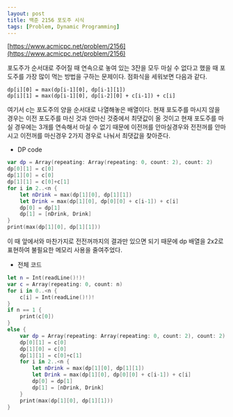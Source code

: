 ```yaml
---
layout: post
title: 백준 2156 포도주 시식
tags: [Problem, Dynamic Programming]
---
```


[https://www.acmicpc.net/problem/2156](https://www.acmicpc.net/problem/2156)

포도주가 순서대로 주어질 때 연속으로 놓여 있는 3잔을 모두 마실 수 없다고 했을 때 포도주를 가장 많이 먹는 방법을 구하는 문제이다. 점화식을 세워보면 다음과 같다.
```
dp[i][0] = max(dp[i-1][0], dp[i-1][1])  
dp[i][1] = max(dp[i-1][0], dp[i-2][0] + c[i-1]) + c[i]  
```
여기서 c는 포도주의 양을 순서대로 나열해놓은 배열이다. 현재 포도주를 마시지 않을 경우는 이전 포도주를 마신 것과 안마신 것중에서 최댓값이 올 것이고 현재 포도주를 마실 경우에는 3개를 연속해서 마실 수 없기 때문에 이전꺼를 안마실경우와 전전꺼를 안마시고 이전꺼를 마신경우 2가지 경우로 나눠서 최댓값을 찾아준다.
- DP code



```swift
var dp = Array(repeating: Array(repeating: 0, count: 2), count: 2)
dp[0][1] = c[0]
dp[1][0] = c[0]
dp[1][1] = c[0]+c[1]
for i in 2..<n {
    let nDrink = max(dp[1][0], dp[1][1])
    let Drink = max(dp[1][0], dp[0][0] + c[i-1]) + c[i]
    dp[0] = dp[1]
    dp[1] = [nDrink, Drink]
}
print(max(dp[1][0], dp[1][1]))
```
이 때 앞에서와 마찬가지로 전전꺼까지의 결과만 있으면 되기 때문에 dp 배열을 2x2로 표현하여 불필요한 메모리 사용을 줄여주었다.

- 전체 코드



```swift
let n = Int(readLine()!)!
var c = Array(repeating: 0, count: n)
for i in 0..<n {
    c[i] = Int(readLine()!)!
}
if n == 1 {
    print(c[0])
}
else {
    var dp = Array(repeating: Array(repeating: 0, count: 2), count: 2)
    dp[0][1] = c[0]
    dp[1][0] = c[0]
    dp[1][1] = c[0]+c[1]
    for i in 2..<n {
        let nDrink = max(dp[1][0], dp[1][1])
        let Drink = max(dp[1][0], dp[0][0] + c[i-1]) + c[i]
        dp[0] = dp[1]
        dp[1] = [nDrink, Drink]
    }
    print(max(dp[1][0], dp[1][1]))
}
```

